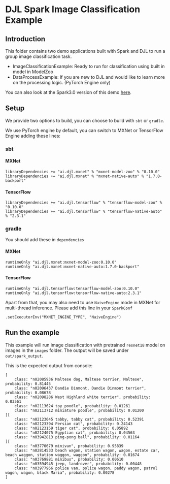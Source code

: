 # DJL Spark Image Classification Example

## Introduction
This folder contains two demo applications built with Spark and DJL to run a group image classification
task.

- ImageClassificationExample: Ready to run for classification using built in model in ModelZoo
- DataProcessExample: If you are new to DJL and would like to learn more on the processing logic. (PyTorch Engine only)

You can also look at the Spark3.0 version of this demo [here](../spark3.0/image-classification).

## Setup

We provide two options to build, you can choose to build with `sbt` or `gradle`.

We use PyTorch engine by default, you can switch to MXNet or TensorFlow Engine adding these lines:

### sbt

#### MXNet
```
libraryDependencies += "ai.djl.mxnet" % "mxnet-model-zoo" % "0.10.0"
libraryDependencies += "ai.djl.mxnet" % "mxnet-native-auto" % "1.7.0-backport"
```

#### TensorFlow
```
libraryDependencies += "ai.djl.tensorflow" % "tensorflow-model-zoo" % "0.10.0"
libraryDependencies += "ai.djl.tensorflow" % "tensorflow-native-auto" % "2.3.1"
```

### gradle

You should add these in `dependencies`

#### MXNet
```
runtimeOnly "ai.djl.mxnet:mxnet-model-zoo:0.10.0"
runtimeOnly "ai.djl.mxnet:mxnet-native-auto:1.7.0-backport"
```

#### TensorFlow
```
runtimeOnly "ai.djl.tensorflow:tensorflow-model-zoo:0.10.0"
runtimeOnly "ai.djl.tensorflow:tensorflow-native-auto:2.3.1"
```

Apart from that, you may also need to use `NaiveEngine` mode in MXNet for multi-thread inference.
Please add this line in your `SparkConf`

```
.setExecutorEnv("MXNET_ENGINE_TYPE", "NaiveEngine")
```

## Run the example

This example will run image classification with pretrained `resnet18` model on images in the `images` folder.
The output will be saved under `out/spark_output`.

This is the expected output from console:
```
[
	class: "n02085936 Maltese dog, Maltese terrier, Maltese", probability: 0.81445
	class: "n02096437 Dandie Dinmont, Dandie Dinmont terrier", probability: 0.08678
	class: "n02098286 West Highland white terrier", probability: 0.03561
	class: "n02113624 toy poodle", probability: 0.01261
	class: "n02113712 miniature poodle", probability: 0.01200
][
	class: "n02123045 tabby, tabby cat", probability: 0.52391
	class: "n02123394 Persian cat", probability: 0.24143
	class: "n02123159 tiger cat", probability: 0.05892
	class: "n02124075 Egyptian cat", probability: 0.04563
	class: "n03942813 ping-pong ball", probability: 0.01164
][
	class: "n03770679 minivan", probability: 0.95839
	class: "n02814533 beach wagon, station wagon, wagon, estate car, beach waggon, station waggon, waggon", probability: 0.01674
	class: "n03769881 minibus", probability: 0.00610
	class: "n03594945 jeep, landrover", probability: 0.00448
	class: "n03977966 police van, police wagon, paddy wagon, patrol wagon, wagon, black Maria", probability: 0.00278
]
```
